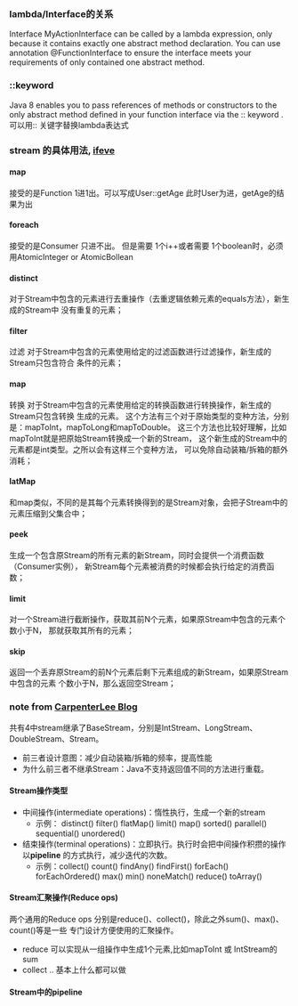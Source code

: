 
###     lambda/Interface的关系
Interface MyActionInterface can be called by a lambda expression, 
only because it contains exactly one abstract method declaration.
You can use annotation @FunctionInterface to ensure the interface 
meets your requirements of only contained one abstract method.

###     ::keyword
Java 8 enables you to pass references of methods or constructors 
to the only abstract method defined in your function interface 
via the :: keyword .
可以用:: 关键字替换lambda表达式

###     stream 的具体用法,	[ifeve](http://ifeve.com/stream/)

####     map
接受的是Function	1进1出。可以写成User::getAge	此时User为进，getAge的结果为出
####    foreach
接受的是Consumer  只进不出。
但是需要 1个i++或者需要 1个boolean时，必须用AtomicInteger or AtomicBollean
####    distinct
对于Stream中包含的元素进行去重操作（去重逻辑依赖元素的equals方法），新生成的Stream中
没有重复的元素；
####    filter
过滤 对于Stream中包含的元素使用给定的过滤函数进行过滤操作，新生成的Stream只包含符合
条件的元素；
####    map
转换 对于Stream中包含的元素使用给定的转换函数进行转换操作，新生成的Stream只包含转换
生成的元素。
这个方法有三个对于原始类型的变种方法，分别是：mapToInt，mapToLong和mapToDouble。
这三个方法也比较好理解，比如mapToInt就是把原始Stream转换成一个新的Stream，
这个新生成的Stream中的元素都是int类型。之所以会有这样三个变种方法，
可以免除自动装箱/拆箱的额外消耗；
####    latMap
和map类似，不同的是其每个元素转换得到的是Stream对象，会把子Stream中的元素压缩到父集合中；
####    peek
生成一个包含原Stream的所有元素的新Stream，同时会提供一个消费函数（Consumer实例），
新Stream每个元素被消费的时候都会执行给定的消费函数；
####    limit
对一个Stream进行截断操作，获取其前N个元素，如果原Stream中包含的元素个数小于N，
那就获取其所有的元素；
####    skip
返回一个丢弃原Stream的前N个元素后剩下元素组成的新Stream，如果原Stream中包含的元素
个数小于N，那么返回空Stream；

###     note from [CarpenterLee Blog](http://www.cnblogs.com/CarpenterLee/p/6545321.html)
共有4中stream继承了BaseStream，分别是IntStream、LongStream、DoubleStream、Stream。
*   前三者设计意图：减少自动装箱/拆箱的频率，提高性能
*   为什么前三者不继承Stream：Java不支持返回值不同的方法进行重载。
####   Stream操作类型
*   中间操作(intermediate operations)：惰性执行，生成一个新的stream
    *   示例： distinct() filter() flatMap() limit() map()  sorted() parallel() sequential() unordered()
*   结束操作(terminal operations)：立即执行。执行时会把中间操作积攒的操作以**pipeline**
的方式执行，减少迭代的次数。
    *   示例：collect() count() findAny() findFirst() forEach() forEachOrdered()
     max() min() noneMatch() reduce() toArray()
    
####    Stream汇聚操作(Reduce ops)
两个通用的Reduce ops 分别是reduce()、collect()，除此之外sum()、max()、count()等是一些
专门设计方便使用的汇聚操作。
*   reduce 可以实现从一组操作中生成1个元素,比如mapToInt 或 IntStream的sum
*   collect .. 基本上什么都可以做

####    Stream中的pipeline




